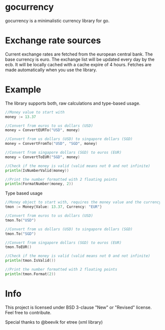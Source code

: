 # gocurrency
gocurrency is a minimalistic currency library for go.

# Exchange rate sources
Current exchange rates are fetched from the european central bank. The base currency is euro. The exchange list will be updated every day by the ecb. It will be locally cached with a cache expire of 4 hours. Fetches are made automatically when you use the library.

# Example
The library supports both, raw calculations and type-based usage.

```GO
//Money value to start with
money := 13.37

//Convert from euros to us dollars (USD)
money = ConvertEURTo("USD", money)

//Convert from us dollars (USD) to singapore dollars (SGD)
money = ConvertFromTo("USD", "SGD", money)

//Convert from singapore dollars (SGD) to euros (EUR)
money = ConvertToEUR("SGD", money)

//Check if the money is valid (valid means not 0 and not infinite)
println(IsNumberValid(money))

//Print the number formatted with 2 floating points
println(FormatNumber(money, 2))
```

Type based usage

```GO
//Money object to start with, requires the money value and the currency of the money
tmon := Money{Value: 13.37, Currency: "EUR"}

//Convert from euros to us dollars (USD)
tmon.To("USD")

//Convert from us dollars (USD) to singapore dollars (SGD)
tmon.To("SGD")

//Convert from singapore dollars (SGD) to euros (EUR)
tmon.ToEUR()

//Check if the money is valid (valid means not 0 and not infinite)
println(tmon.IsValid())

//Print the number formatted with 2 floating points
println(tmon.Format(2))
```

# Info
This project is licensed under BSD 3-clause "New" or "Revised" license. Feel free to contribute.

Special thanks to @beevik for etree (xml library)
